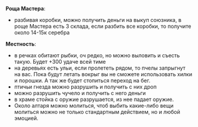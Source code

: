 **Роща Мастера**:
- разбивая коробки, можно получить деньги на выкуп союзника, в роще Мастера есть 3 склада, если разбить все коробки, то получите около 14-15к серебра

**Местность**:
- в речках обитают рыбки, оч редко, но можно выловить и съесть такую. Будет +300 удаче всей тиме
- на деревьях есть ульи, если пролететь рядом, то пчелы запрыгнут на вас. Пока будут летать вокрыг вы не сможете использовать хилки и порошки. А так же будет стопиться переход на бег.
- птичьи гнезда можно разрушить и получить с них дроп
- можно разрушить чучело и получить с него деньги
- в храме стойка с оружие разрушается, из нее падает оружие.
- Около алтаря можно молиться, чтоб выбить какие-либо вещи
  молиться можно не только стандартным действием, но и любой эмоцией.
